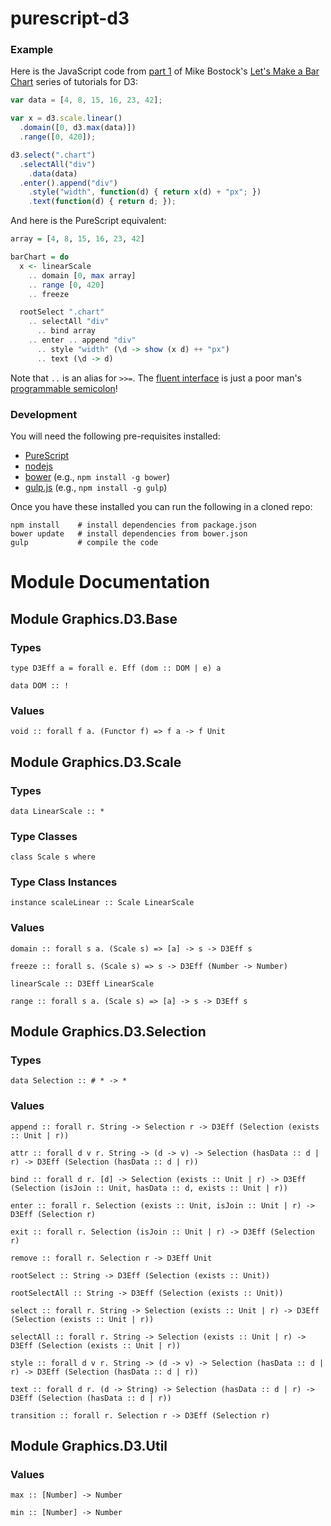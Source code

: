 # purescript-d3

### Example

Here is the JavaScript code from [part 1](http://bl.ocks.org/mbostock/7322386) of Mike Bostock's [Let's Make a Bar Chart](http://bost.ocks.org/mike/bar/) series of tutorials for D3:

```javascript
var data = [4, 8, 15, 16, 23, 42];

var x = d3.scale.linear()
  .domain([0, d3.max(data)])
  .range([0, 420]);

d3.select(".chart")
  .selectAll("div")
    .data(data)
  .enter().append("div")
    .style("width", function(d) { return x(d) + "px"; })
    .text(function(d) { return d; });
```

And here is the PureScript equivalent:

```haskell
array = [4, 8, 15, 16, 23, 42]

barChart = do
  x <- linearScale
    .. domain [0, max array]
    .. range [0, 420]
    .. freeze

  rootSelect ".chart"
    .. selectAll "div"
      .. bind array
    .. enter .. append "div"
      .. style "width" (\d -> show (x d) ++ "px")
      .. text (\d -> d)
```

Note that `..` is an alias for `>>=`. The [fluent interface](http://en.wikipedia.org/wiki/Fluent_interface) is just a poor man's [programmable semicolon](http://en.wikipedia.org/wiki/Monad_(functional_programming))!

### Development

You will need the following pre-requisites installed:

*  [PureScript](http://www.purescript.org/)
*  [nodejs](http://nodejs.org/)
*  [bower](http://bower.io/) (e.g., `npm install -g bower`)
*  [gulp.js](http://gulpjs.com/) (e.g., `npm install -g gulp`)

Once you have these installed you can run the following in a cloned repo:

```
npm install    # install dependencies from package.json
bower update   # install dependencies from bower.json
gulp           # compile the code
```

# Module Documentation

## Module Graphics.D3.Base

### Types

    type D3Eff a = forall e. Eff (dom :: DOM | e) a

    data DOM :: !


### Values

    void :: forall f a. (Functor f) => f a -> f Unit


## Module Graphics.D3.Scale

### Types

    data LinearScale :: *


### Type Classes

    class Scale s where


### Type Class Instances

    instance scaleLinear :: Scale LinearScale


### Values

    domain :: forall s a. (Scale s) => [a] -> s -> D3Eff s

    freeze :: forall s. (Scale s) => s -> D3Eff (Number -> Number)

    linearScale :: D3Eff LinearScale

    range :: forall s a. (Scale s) => [a] -> s -> D3Eff s


## Module Graphics.D3.Selection

### Types

    data Selection :: # * -> *


### Values

    append :: forall r. String -> Selection r -> D3Eff (Selection (exists :: Unit | r))

    attr :: forall d v r. String -> (d -> v) -> Selection (hasData :: d | r) -> D3Eff (Selection (hasData :: d | r))

    bind :: forall d r. [d] -> Selection (exists :: Unit | r) -> D3Eff (Selection (isJoin :: Unit, hasData :: d, exists :: Unit | r))

    enter :: forall r. Selection (exists :: Unit, isJoin :: Unit | r) -> D3Eff (Selection r)

    exit :: forall r. Selection (isJoin :: Unit | r) -> D3Eff (Selection r)

    remove :: forall r. Selection r -> D3Eff Unit

    rootSelect :: String -> D3Eff (Selection (exists :: Unit))

    rootSelectAll :: String -> D3Eff (Selection (exists :: Unit))

    select :: forall r. String -> Selection (exists :: Unit | r) -> D3Eff (Selection (exists :: Unit | r))

    selectAll :: forall r. String -> Selection (exists :: Unit | r) -> D3Eff (Selection (exists :: Unit | r))

    style :: forall d v r. String -> (d -> v) -> Selection (hasData :: d | r) -> D3Eff (Selection (hasData :: d | r))

    text :: forall d r. (d -> String) -> Selection (hasData :: d | r) -> D3Eff (Selection (hasData :: d | r))

    transition :: forall r. Selection r -> D3Eff (Selection r)


## Module Graphics.D3.Util

### Values

    max :: [Number] -> Number

    min :: [Number] -> Number



